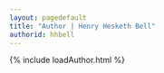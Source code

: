 ```yaml
---
layout: pagedefault
title: "Author | Henry Hesketh Bell"
authorid: hhbell
---
```

{% include loadAuthor.html %}